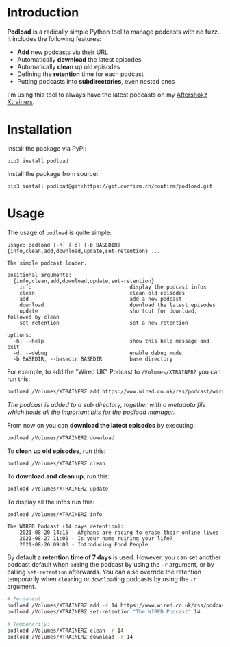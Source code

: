 Introduction
============

**Podload** is a radically simple Python tool to manage podcasts with no fuzz.
It includes the following features:

- **Add** new podcasts via their URL
- Automatically **download** the latest episodes 
- Automatically **clean** up old episodes
- Defining the **retention** time for each podcast
- Putting podcasts into **subdirectories**, even nested ones

I'm using this tool to always have the latest podcasts on my [Aftershokz Xtrainers](https://aftershokz.com/products/xtrainerz).

Installation
============

Install the package via PyPi:

```
pip3 install podload
```

Install the package from source:

```
pip3 install podload@git+https://git.confirm.ch/confirm/podload.git
```

Usage
=====

The usage of ``podload`` is quite simple:

```
usage: podload [-h] [-d] [-b BASEDIR] {info,clean,add,download,update,set-retention} ...

The simple podcast loader.

positional arguments:
  {info,clean,add,download,update,set-retention}
    info                                display the podcast infos
    clean                               clean old episodes
    add                                 add a new podcast
    download                            download the latest episodes
    update                              shortcut for download, followed by clean
    set-retention                       set a new retention

options:
  -h, --help                            show this help message and exit
  -d, --debug                           enable debug mode
  -b BASEDIR, --basedir BASEDIR         base directory
```

For example, to add the "Wired UK" Podcast to `/Volumes/XTRAINERZ` you can run this:

```bash
podload /Volumes/XTRAINERZ add https://www.wired.co.uk/rss/podcast/wired-podcast
```

*The podcast is added to a sub directory, together with a metadata file which holds all the 
important bits for the podload manager.*

From now on you can **download the latest episodes** by executing:

```bash
podload /Volumes/XTRAINERZ download
```

To **clean up old episodes**, run this:

```bash
podload /Volumes/XTRAINERZ clean
```

To **download and clean up**, run this:

```bash
podload /Volumes/XTRAINERZ update
```

To display all the infos run this:

```
podload /Volumes/XTRAINERZ info

The WIRED Podcast (14 days retention):
    2021-08-20 14:15 - Afghans are racing to erase their online lives
    2021-08-27 11:00 - Is your name ruining your life?
    2021-08-26 09:00 - Introducing Food People
```

By default a **retention time of 7 days** is used.
However, you can set another podcast default when `add`ing the podcast by using the `-r` argument, or by calling `set-retention` afterwards. You can also override the retention temporarily when `clean`ing or `download`ing podcasts by using the `-r` argument.

```bash
# Permanent:
podload /Volumes/XTRAINERZ add -r 14 https://www.wired.co.uk/rss/podcast/wired-podcast
podload /Volumes/XTRAINERZ set-retention "The WIRED Podcast" 14

# Temporarily:
podload /Volumes/XTRAINERZ clean -r 14
podload /Volumes/XTRAINERZ download -r 14
```
